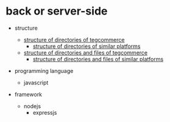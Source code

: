 # back or server-side

* structure
  * [structure of directories of tegcommerce](https://github.com/tegcommerce/tegcommerce-requirement/blob/master/page/tree-of-directories/structure-of-directories-of-tegcommerce.md)
    * [structure of directories of similar platforms](https://github.com/tegcommerce/tegcommerce-requirement/blob/master/page/tree-of-directories/structure-of-directories-of-similar-platforms.md)
  * [structure of directories and files of tegcommerce](https://github.com/tegcommerce/tegcommerce-requirement/blob/master/page/tree-of-directories-and-files/structure-of-directories-and-files-of-tegcommerce.md)
    * [structure of directories and files of similar platforms](https://github.com/tegcommerce/tegcommerce-requirement/blob/master/page/tree-of-directories-and-files/structure-of-directories-and-files-of-similar-platforms.md)

* programming language
  * javascript

* framework
  * nodejs
    * expressjs

